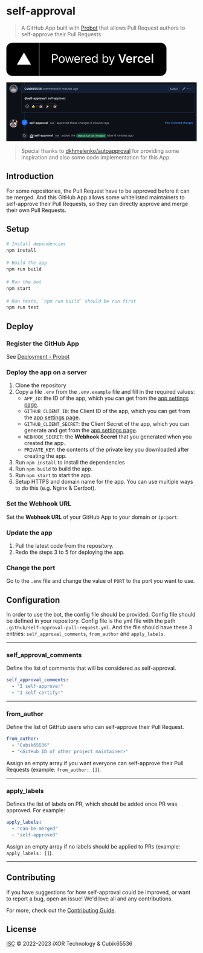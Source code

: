 # self-approval

> A GitHub App built with [Probot](https://github.com/probot/probot) that allows Pull Request authors to self-approve their Pull Requests.

[![Powered by Vercel](./public/powered-by-vercel.svg)](https://vercel.com?utm_source=iXORTech&utm_campaign=oss)

![Screenshot](./screenshot.png)

> Special thanks to [dkhmelenko/autoapproval](https://github.com/dkhmelenko/autoapproval) for providing some inspiration and also some code implementation for this App.

## Introduction

For some repositories, the Pull Request have to be approved before it can be merged. And this GitHub App allows some whitelisted maintainers to self-approve their Pull Requests, so they can directly approve and merge their own Pull Requests.

## Setup

```sh
# Install dependencies
npm install

# Build the app
npm run build

# Run the bot
npm start

# Run tests, `npm run build` should be run first
npm run test
```

## Deploy

### Register the GitHub App

See [Deployment - Probot](https://probot.github.io/docs/deployment/#register-the-github-app)

### Deploy the app on a server

1. Clone the repository
2. Copy a file `.env` from the `.env.example` file and fill in the required values:
   - `APP_ID`: the ID of the app, which you can get from the [app settings page](https://github.com/settings/apps).
   - `GITHUB_CLIENT_ID`: the Client ID of the app, which you can get from the [app settings page](https://github.com/settings/apps).
   - `GITHUB_CLIENT_SECRET`: the Client Secret of the app, which you can generate and get from the [app settings page](https://github.com/settings/apps).
   - `WEBHOOK_SECRET`: the **Webhook Secret** that you generated when you created the app.
   - `PRIVATE_KEY`: the contents of the private key you downloaded after creating the app.
3. Run `npm install` to install the dependencies
4. Run `npm build` to build the app.
5. Run `npm start` to start the app.
6. Setup HTTPS and domain name for the app. You can use multiple ways to do this (e.g. Nginx & Certbot).

### Set the **Webhook URL**

Set the **Webhook URL** of your GitHub App to your domain or `ip:port`.

### Update the app

1. Pull the latest code from the repository.
2. Redo the steps 3 to 5 for deploying the app.

### Change the port

Go to the `.env` file and change the value of `PORT` to the port you want to use.

## Configuration

In order to use the bot, the config file should be provided. Config file should be defined in your repository. Config file is the yml file with the path `.github/self-approval-pull-request.yml`. And the file should have these 3 entries: `self_approval_comments`, `from_author` and `apply_labels`.

------

### self_approval_comments

Define the list of comments that will be considered as self-approval.

```yml
self_approval_comments:
  - "I self-approve!"
  - "I self-certify!"
```

------

### from_author

Define the list of GitHub users who can self-approve their Pull Request.

```yml
from_author:
  - "Cubik65536"
  - "<GitHub ID of other project maintainer>"
```

Assign an empty array if you want everyone can self-approve their Pull Requests (example: `from_author: []`).

------

### apply_labels

Defines the list of labels on PR, which should be added once PR was approved. For example:

```yml
apply_labels:
  - "can-be-merged"
  - "self-approved"
```

Assign an empty array if no labels should be applied to PRs (example: `apply_labels: []`).

------

## Contributing

If you have suggestions for how self-approval could be improved, or want to report a bug, open an issue! We'd love all and any contributions.

For more, check out the [Contributing Guide](CONTRIBUTING.md).

## License

[ISC](LICENSE) © 2022-2023 iXOR Technology & Cubik65536
